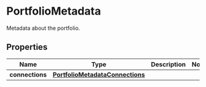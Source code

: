

# PortfolioMetadata

Metadata about the portfolio.

## Properties

| Name | Type | Description | Notes |
|------------ | ------------- | ------------- | -------------|
|**connections** | [**PortfolioMetadataConnections**](PortfolioMetadataConnections.md) |  |  |



